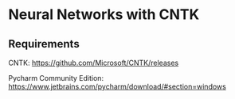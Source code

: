 # Neural Networks with CNTK

## Requirements

CNTK: https://github.com/Microsoft/CNTK/releases

Pycharm Community Edition: https://www.jetbrains.com/pycharm/download/#section=windows
